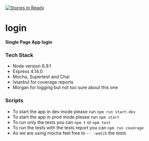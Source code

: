 [![Stories in Ready](https://badge.waffle.io/Vinidel/login.png?label=ready&title=Ready)](https://waffle.io/Vinidel/login)
# login
**Single Page App **login****

### Tech Stack
 - Node version 6.9.1
 - Express 4.14.0
 - Mocha, Supertest and Chai
 - Istanbul for coverage reports
 - Morgan for logging but not too sure about this one
 
### Scripts
 - To start the app in dev mode please run `npm run start-dev`     
 - To start the app in prod mode please run `npm start`     
 - To run only the tests you can `npm t` or `npm test`     
 - To run the tests with the tests report you can `npm run coverage`
 - As we are using mocha feel free to `-- -watch` the tests     


